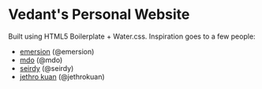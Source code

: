 # Vedant's Personal Website

Built using HTML5 Boilerplate + Water.css. Inspiration goes to a few people:
- [emersion](https://emersion.fr) (@emersion)
- [mdo](https://mdo.fm) (@mdo)
- [seirdy](https://seirdy.one) (@seirdy)
- [jethro kuan](https://jethro.dev) (@jethrokuan)
